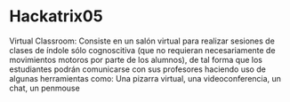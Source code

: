Hackatrix05
===========

Virtual Classroom: Consiste en un salón virtual para realizar sesiones de clases de índole sólo cognoscitiva (que no requieran necesariamente de movimientos motoros por parte de los alumnos), de tal forma que los estudiantes podrán comunicarse con sus profesores haciendo uso de algunas herramientas como: Una pizarra virtual, una videoconferencia, un chat, un penmouse
